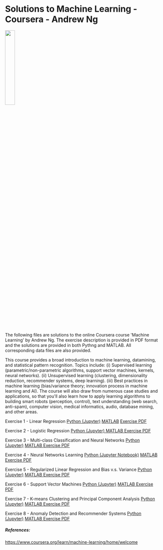 # Solutions to Machine Learning - Coursera - Andrew Ng
<IMG src='https://d3njjcbhbojbot.cloudfront.net/api/utilities/v1/imageproxy/https://coursera.s3.amazonaws.com/topics/ml/large-icon.png' width=25% height=25%><P>


The following files are solutions to the online Coursera course 'Machine Learning' by Andrew Ng. 
The exercise description is provided in PDF format and the solutions are provided in both Pythng and MATLAB. All corresponding data files are also provided. <P>

This course provides a broad  introduction to machine learning, datamining, and statistical pattern recognition. Topics include:
(i) Supervised learning (parametric/non-parametric algorithms, support vector machines, kernels, neural networks). (ii) 
Unsupervised learning (clustering, dimensionality reduction, recommender systems, deep learning). (iii) Best practices in 
machine learning (bias/variance theory; innovation process in machine learning and AI). The course will also draw from 
numerous case studies and applications, so that you'll also learn how to apply learning algorithms to building smart robots 
(perception, control), text understanding (web search, anti-spam), computer vision, medical informatics, audio, database mining, 
and other areas.<P>
 

Exercise 1 - Linear Regression 
	<A href = 'https://github.com/michaelmorr82/Machine-Learning-Coursera-Andrew-Ng/blob/master/Exercises/Assignment%201%20-%20Linear%20regression/ex1%20-%20Python/Exercise%201%20-%20Linear%20Regression.ipynb'> Python (Jupyter)</A>
	<A href = 'https://github.com/michaelmorr82/Machine-Learning-Coursera-Andrew-Ng/tree/master/Exercises/Assignment%201%20-%20Linear%20regression/ex1%20-%20Matlab'> MATLAB</A>
	<A href = 'https://github.com/michaelmorr82/Machine-Learning-Coursera-Andrew-Ng/blob/master/Exercises/Assignment%201%20-%20Linear%20regression/ex1.pdf'> Exercise PDF </A><BR>
	
	
Exercise 2 - Logistic Regression 
	<A href = 'https://github.com/michaelmorr82/Machine-Learning-Coursera-Andrew-Ng/blob/master/Exercises/Assignment%202%20-%20Logistical%20regression/ex2%20-%20Python/Exercise2%20-%20Logistic%20Regerssion.ipynb'> Python (Jupyter) </A>
	<A href = 'https://github.com/michaelmorr82/Machine-Learning-Coursera-Andrew-Ng/tree/master/Exercises/Assignment%202%20-%20Logistical%20regression/ex2%20-%20Matlab'> MATLAB </A>
	<A href = 'https://github.com/michaelmorr82/Machine-Learning-Coursera-Andrew-Ng/blob/master/Exercises/Assignment%202%20-%20Logistical%20regression/ex2.pdf'> Exercise PDF </A>

Exercise 3 - Multi-class Classification and Neural Networks
	<A href = 'https://github.com/michaelmorr82/Machine-Learning-Coursera-Andrew-Ng/blob/master/Exercises/Assignment%203%20-%20Multi%20Class%20Classification%20and%20Neural%20Networks/ex3%20-%20Python/Exercise%203%20-%20Multi%20class%20Classification%20and%20NN.ipynb'> Python (Jupyter)</A>
	<A href = 'https://github.com/michaelmorr82/Machine-Learning-Coursera-Andrew-Ng/tree/master/Exercises/Assignment%203%20-%20Multi%20Class%20Classification%20and%20Neural%20Networks/ex3%20-%20Matlab'> MATLAB </A>
	<A href = 'https://github.com/michaelmorr82/Machine-Learning-Coursera-Andrew-Ng/blob/master/Exercises/Assignment%203%20-%20Multi%20Class%20Classification%20and%20Neural%20Networks/ex3.pdf'> Exercise PDF </A>

Exercise 4 - Neural Networks Learning
	<A href = 'https://github.com/michaelmorr82/Machine-Learning-Coursera-Andrew-Ng/blob/master/Exercises/Assignment%204%20-%20Neural%20Networs%20Learning/ex4%20-%20Python/Exercise%204%20-%20Neural%20Networks%20Learning.ipynb'> Python (Jupyter Notebook)</A>
	<A href = 'https://github.com/michaelmorr82/Machine-Learning-Coursera-Andrew-Ng/tree/master/Exercises/Assignment%204%20-%20Neural%20Networs%20Learning/ex4%20-%20Matlab'> MATLAB </A>
	<A href = 'https://github.com/michaelmorr82/Machine-Learning-Coursera-Andrew-Ng/blob/master/Exercises/Assignment%204%20-%20Neural%20Networs%20Learning/ex4.pdf'> Exercise PDF </A>

Exercise 5 - Regularized Linear Regression and Bias v.s. Variance 
	<A href = 'https://github.com/michaelmorr82/Machine-Learning-Coursera-Andrew-Ng/blob/master/Exercises/Assignment%205%20-%20%20Regularized%20Linear%20Regression%20and%20Bias%20v.s.%20Variance/ex5%20-%20Python/Exercise%205%20-%20Regularized%20Linear%20Regression.ipynb'> Python (Jupyter)</A>
	<A href = 'https://github.com/michaelmorr82/Machine-Learning-Coursera-Andrew-Ng/tree/master/Exercises/Assignment%205%20-%20%20Regularized%20Linear%20Regression%20and%20Bias%20v.s.%20Variance/ex5%20-%20Matlab'> MATLAB </A>
	<A href = 'https://github.com/michaelmorr82/Machine-Learning-Coursera-Andrew-Ng/blob/master/Exercises/Assignment%205%20-%20%20Regularized%20Linear%20Regression%20and%20Bias%20v.s.%20Variance/ex5.pdf'> Exercise PDF </A>

Exercise 6 - Support Vector Machines 
	<A href = 'https://github.com/michaelmorr82/Machine-Learning-Coursera-Andrew-Ng/blob/master/Exercises/Assignment%206%20-%20Support%20Vector%20Machines/ex6%20-%20Python/Exercise%206%20-%20Support%20Vector%20machines.ipynb'> Python (Jupyter)</A>
	<A href = 'https://github.com/michaelmorr82/Machine-Learning-Coursera-Andrew-Ng/tree/master/Exercises/Assignment%206%20-%20Support%20Vector%20Machines/ex6%20-%20Matlab'> MATLAB </A>
	<A href = 'https://github.com/michaelmorr82/Machine-Learning-Coursera-Andrew-Ng/blob/master/Exercises/Assignment%206%20-%20Support%20Vector%20Machines/ex6.pdf'> Exercise PDF </A>

Exercise 7 - K-means Clustering and Principal Component Analysis 
	<A href = 'https://github.com/michaelmorr82/Machine-Learning-Coursera-Andrew-Ng/blob/master/Exercises/Assignment%207%20-%20K-means%20Clustering%20and%20Principal%20Component%20Analysis/ex7%20-%20Python/Exercise%207%20-%20%20K-means%20Clustering%20and%20Principal%20Component%20Analysis.ipynb'> Python (Jupyter)</A>
	<A href = 'https://github.com/michaelmorr82/Machine-Learning-Coursera-Andrew-Ng/tree/master/Exercises/Assignment%207%20-%20K-means%20Clustering%20and%20Principal%20Component%20Analysis/ex7%20-%20matlabs'> MATLAB </A>
	<A href = 'https://github.com/michaelmorr82/Machine-Learning-Coursera-Andrew-Ng/blob/master/Exercises/Assignment%207%20-%20K-means%20Clustering%20and%20Principal%20Component%20Analysis/ex7.pdf'> Exercise PDF </A>

Exercise 8 - Anomaly Detection and Recommender Systems
	<A href = 'https://github.com/michaelmorr82/Machine-Learning-Coursera-Andrew-Ng/blob/master/Exercises/Assignment%208%20-%20Anomaly%20Detection%20and%20Recommender%20Systems/ex8%20-%20Python/Exercise%208%20-%20Anomaly%20Detection%20and%20Recommender%20Systems.ipynb'> Python (Jupyter)</A>
	<A href = 'https://github.com/michaelmorr82/Machine-Learning-Coursera-Andrew-Ng/tree/master/Exercises/Assignment%208%20-%20Anomaly%20Detection%20and%20Recommender%20Systems/ex8%20-%20Matlab'> MATLAB </A>
	<A href = 'https://github.com/michaelmorr82/Machine-Learning-Coursera-Andrew-Ng/blob/master/Exercises/Assignment%208%20-%20Anomaly%20Detection%20and%20Recommender%20Systems/ex8.pdf'> Exercise PDF </A>

##### References:
https://www.coursera.org/learn/machine-learning/home/welcome